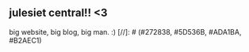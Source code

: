 ## julesiet central!! <3
big website, big blog, big man. :)
[//]: # (#272838, #5D536B, #ADA1BA, #B2AEC1)